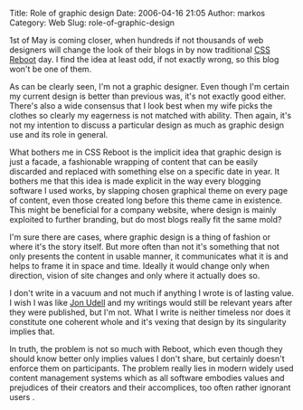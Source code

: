 Title: Role of graphic design
Date: 2006-04-16 21:05
Author: markos
Category: Web
Slug: role-of-graphic-design

1st of May is coming closer, when hundreds if not thousands of web
designers will change the look of their blogs in by now traditional [CSS
Reboot](http://www.cssreboot.com/) day. I find the idea at least odd, if
not exactly wrong, so this blog won't be one of them.

As can be clearly seen, I'm not a graphic designer. Even though I'm
certain my current design is better than previous was, it's not exactly
good either. There's also a wide consensus that I look best when my wife
picks the clothes so clearly my eagerness is not matched with ability.
Then again, it's not my intention to discuss a particular design as much
as graphic design use and its role in general.

What bothers me in CSS Reboot is the implicit idea that graphic design
is just a facade, a fashionable wrapping of content that can be easily
discarded and replaced with something else on a specific date in year.
It bothers me that this idea is made explicit in the way every blogging
software I used works, by slapping chosen graphical theme on every page
of content, even those created long before this theme came in existence.
This might be beneficial for a company website, where design is mainly
exploited to further branding, but do most blogs really fit the same
mold?

I'm sure there are cases, where graphic design is a thing of fashion or
where it's the story itself. But more often than not it's something that
not only presents the content in usable manner, it communicates what it
is and helps to frame it in space and time. Ideally it would change only
when direction, vision of site changes and only where it actually does
so.

I don't write in a vacuum and not much if anything I wrote is of lasting
value. I wish I was like [Jon Udell](http://weblog.infoworld.com/udell/)
and my writings would still be relevant years after they were published,
but I'm not. What I write is neither timeless nor does it constitute one
coherent whole and it's vexing that design by its singularity implies
that.

In truth, the problem is not so much with Reboot, which even though they
should know better only implies values I don't share, but certainly
doesn't enforce them on participants. The problem really lies in modern
widely used content management systems which as all software embodies
values and prejudices of their creators and their accomplices, too often
rather ignorant users .

